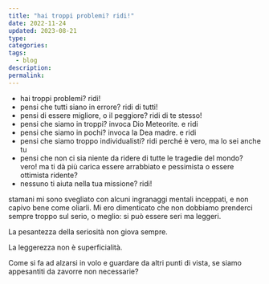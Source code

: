 ```yaml
---
title: "hai troppi problemi? ridi!"
date: 2022-11-24
updated: 2023-08-21
type: 
categories: 
tags:
  - blog
description: 
permalink: 
---
```


- hai troppi problemi? ridi!  
- pensi che tutti siano in errore? ridi di tutti!  
- pensi di essere migliore, o il peggiore? ridi di te stesso!  
- pensi che siamo in troppi? invoca Dio Meteorite. e ridi  
- pensi che siamo in pochi? invoca la Dea madre. e ridi  
- pensi che siamo troppo individualisti? ridi perché è vero, ma lo sei anche tu  
- pensi che non ci sia niente da ridere di tutte le tragedie del mondo? vero! ma ti dà più carica essere arrabbiato e pessimista o essere ottimista ridente?  
- nessuno ti aiuta nella tua missione? ridi!  
  
stamani mi sono svegliato con alcuni ingranaggi mentali inceppati, e non capivo bene come oliarli. Mi ero dimenticato che non dobbiamo prenderci sempre troppo sul serio, o meglio: si può essere seri ma leggeri.  

La pesantezza della seriosità non giova sempre.  

La leggerezza non è superficialità.  

Come si fa ad alzarsi in volo e guardare da altri punti di vista, se siamo appesantiti da zavorre non necessarie?
